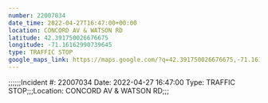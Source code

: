 ```yaml
---
number: 22007034
date_time: 2022-04-27T16:47:00+00:00
location: CONCORD AV & WATSON RD
latitude: 42.391750026676675
longitude: -71.16162990739645
type: TRAFFIC STOP
google_maps_link: https://maps.google.com/?q=42.391750026676675,-71.16162990739645
---
```


;;;;;;Incident #: 22007034  Date: 2022-04-27 16:47:00   Type: TRAFFIC STOP;;;Location: CONCORD AV & WATSON RD;;;
